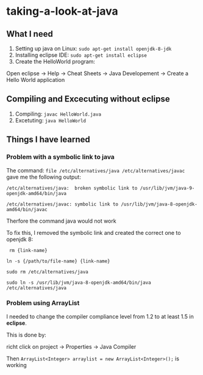 # taking-a-look-at-java
## What I need ##
1. Setting up java on Linux:
  `sudo apt-get install openjdk-8-jdk`
2. Installing eclipse IDE:
  `sudo apt-get install eclipse`
3. Create the HelloWorld program:

  Open eclipse -> Help -> Cheat Sheets -> Java Developement -> Create a Hello World application

## Compiling and Excecuting without eclipse ##
1. Compiling:
  `javac HelloWorld.java`
2. Excetuting:
  `java HelloWorld`
 
## Things I have learned ## 
### Problem with a symbolic link to java ###
 
 The command: 
  `file /etc/alternatives/java /etc/alternatives/javac`
 gave me the following output:
 
  `/etc/alternatives/java:  broken symbolic link to /usr/lib/jvm/java-9-openjdk-amd64/bin/java`

  `/etc/alternatives/javac: symbolic link to /usr/lib/jvm/java-8-openjdk-amd64/bin/javac`

Therfore the command java would not work


To fix this, I removed the symbolic link and created the correct one to openjdk 8:

 ` rm {link-name}`
  
  `ln -s {/path/to/file-name} {link-name}`
  
  `sudo rm /etc/alternatives/java`
  
 `sudo ln -s /usr/lib/jvm/java-8-openjdk-amd64/bin/java /etc/alternatives/java`

### Problem using ArrayList<Integer> ###
I needed to change the compiler compliance level from 1.2 to at least 1.5 in **eclipse**.

This is done by:

richt click on project -> Properties -> Java Compiler

Then `ArrayList<Integer> arraylist = new ArrayList<Integer>();` is working
